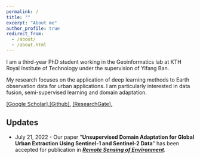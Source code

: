```yaml
---
permalink: /
title: ""
excerpt: "About me"
author_profile: true
redirect_from: 
  - /about/
  - /about.html
---
```


I am a third-year PhD student working in the Geoinformatics lab at KTH Royal Institute of Technology under the supervision of Yifang Ban.

My research focuses on the application of deep learning methods to Earth observation data for urban applications. I am particularly interested in data fusion, semi-supervised learning and domain adaptation.

 <u><a href="{{author.googlescholar}}">[Google Scholar]</a>.</u><u><a href="{{author.github}}">[Github]</a>.</u> <u><a href="{{author.researchgate}}">[ResearchGate]</a>.</u>
## Updates


 - July 21, 2022 - Our paper "**Unsupervised Domain Adaptation for Global Urban Extraction Using Sentinel-1 and Sentinel-2 Data**" has been accepted for publication in ***[Remote Sensing of Environment](https://www.journals.elsevier.com/remote-sensing-of-environment)***.
